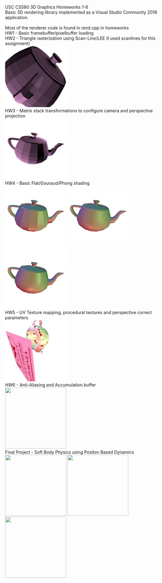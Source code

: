 USC CS580 3D Graphics Homeworks 1-6\
Basic 3D rendering library implemented as a Visual Studio Community 2019 application.\
\
Most of the renderer code is found in rend.cpp in homeworks\
HW1 - Basic framebuffer/pixelbuffer loading\
HW2 - Triangle rasterization using Scan-Line/LEE (I used scanlines for this assignment)\
<img src="./sample_images/output2.jpg" width="200" height="200" />\
HW3 - Matrix stack transformations to configure camera and perspective projection\
<img src="./sample_images/output3.jpg" width="200" height="200" />\
HW4 - Basic Flat/Gouraud/Phong shading\
<img src="./sample_images/output4_flat.jpg" width="200" height="200" />
<img src="./sample_images/output4_gouraud.jpg" width="200" height="200" />
<img src="./sample_images/output4_phong.jpg" width="200" height="200" />\
HW5 - UV Texture mapping, procedural textures and perspective correct parameters\
<img src="./sample_images/output5.jpg" width="200" height="200" />\
HW6 - Anti-Aliasing and Accumulation buffer\
<img src="./sample_images/output6_flat.jpg" width="200" height="200" />\
Final Project - Soft Body Physics using Positon Based Dynamics\
<img src="./sample_images/volLine.jpg" width="200" height="200" />
<img src="./sample_images/teapot_ground_textured.jpg" width="200" height="200" />
<img src="./sample_images/ball_linevol.jpg" width="200" height="200" />

